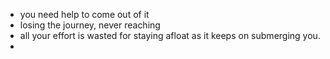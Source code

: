 - you need help to come out of it
- losing the journey, never reaching
- all your effort is wasted for staying afloat as it keeps on submerging you.
- 
